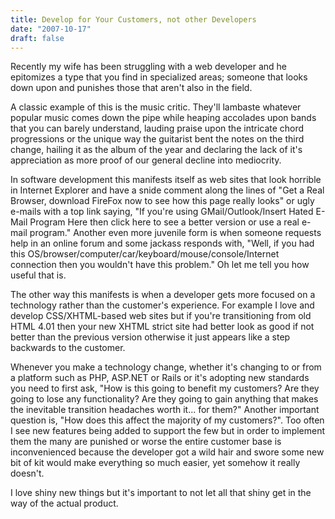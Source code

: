 ```yaml
---
title: Develop for Your Customers, not other Developers
date: "2007-10-17"
draft: false
---
```


Recently my wife has been struggling with a web developer and he epitomizes a type that you find in specialized areas; someone that looks down upon and punishes those that aren't also in the field.

A classic example of this is the music critic. They'll lambaste whatever popular music comes down the pipe while heaping accolades upon bands that you can barely understand, lauding praise upon the intricate chord progressions or the unique way the guitarist bent the notes on the third change, hailing it as the album of the year and declaring the lack of it's appreciation as more proof of our general decline into mediocrity.

In software development this manifests itself as web sites that look horrible in Internet Explorer and have a snide comment along the lines of "Get a Real Browser, download FireFox now to see how this page really looks" or ugly e-mails with a top link saying, "If you're using GMail/Outlook/Insert Hated E-Mail Program Here then click here to see a better version or use a real e-mail program."  Another even more juvenile form is when someone requests help in an online forum and some jackass responds with, "Well, if you had this OS/browser/computer/car/keyboard/mouse/console/Internet connection then you wouldn't have this problem." Oh let me tell you how useful that is.

The other way this manifests is when a developer gets more focused on a technology rather than the customer's experience. For example I love and develop CSS/XHTML-based web sites but if you're transitioning from old HTML 4.01 then your new XHTML strict site had better look as good if not better than the previous version otherwise it just appears like a step backwards to the customer.

Whenever you make a technology change, whether it's changing to or from a platform such as PHP, ASP.NET or Rails or it's adopting new standards you need to first ask, "How is this going to benefit my customers? Are they going to lose any functionality? Are they going to gain anything that makes the inevitable transition headaches worth it... for them?" Another important question is, "How does this affect the majority of my customers?". Too often I see new features being added to support the few but in order to implement them the many are punished or worse the entire customer base is inconvenienced because the developer got a wild hair and swore some new bit of kit would make everything so much easier, yet somehow it really doesn't.

I love shiny new things but it's important to not let all that shiny get in the way of the actual product.
